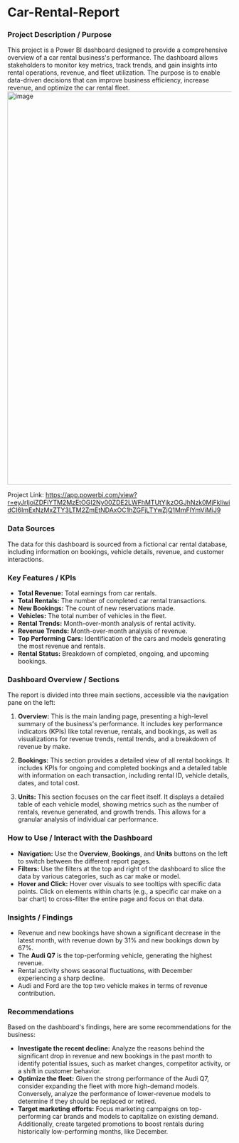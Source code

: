 # Car-Rental-Report

### **Project Description / Purpose**
This project is a Power BI dashboard designed to provide a comprehensive overview of a car rental business's performance. The dashboard allows stakeholders to monitor key metrics, track trends, and gain insights into rental operations, revenue, and fleet utilization. The purpose is to enable data-driven decisions that can improve business efficiency, increase revenue, and optimize the car rental fleet.
<img width="1447" height="885" alt="image" src="https://github.com/user-attachments/assets/bfcbf854-c1ae-4646-87ae-f41221c6c820" />

Project Link: https://app.powerbi.com/view?r=eyJrIjoiZDFiYTM2MzEtOGI2Ny00ZDE2LWFhMTUtYjkzOGJhNzk0MjFkIiwidCI6ImExNzMxZTY3LTM2ZmEtNDAxOC1hZGFjLTYwZjQ1MmFlYmViMiJ9
### **Data Sources**
The data for this dashboard is sourced from a fictional car rental database, including information on bookings, vehicle details, revenue, and customer interactions.

### **Key Features / KPIs**
* **Total Revenue:** Total earnings from car rentals.
* **Total Rentals:** The number of completed car rental transactions.
* **New Bookings:** The count of new reservations made.
* **Vehicles:** The total number of vehicles in the fleet.
* **Rental Trends:** Month-over-month analysis of rental activity.
* **Revenue Trends:** Month-over-month analysis of revenue.
* **Top Performing Cars:** Identification of the cars and models generating the most revenue and rentals.
* **Rental Status:** Breakdown of completed, ongoing, and upcoming bookings.

### **Dashboard Overview / Sections**
The report is divided into three main sections, accessible via the navigation pane on the left:

1.  **Overview:** This is the main landing page, presenting a high-level summary of the business's performance. It includes key performance indicators (KPIs) like total revenue, rentals, and bookings, as well as visualizations for revenue trends, rental trends, and a breakdown of revenue by make.

2.  **Bookings:** This section provides a detailed view of all rental bookings. It includes KPIs for ongoing and completed bookings and a detailed table with information on each transaction, including rental ID, vehicle details, dates, and total cost.

3.  **Units:** This section focuses on the car fleet itself. It displays a detailed table of each vehicle model, showing metrics such as the number of rentals, revenue generated, and growth trends. This allows for a granular analysis of individual car performance.

### **How to Use / Interact with the Dashboard**
* **Navigation:** Use the **Overview**, **Bookings**, and **Units** buttons on the left to switch between the different report pages.
* **Filters:** Use the filters at the top and right of the dashboard to slice the data by various categories, such as car make or model.
* **Hover and Click:** Hover over visuals to see tooltips with specific data points. Click on elements within charts (e.g., a specific car make on a bar chart) to cross-filter the entire page and focus on that data.

### **Insights / Findings**
* Revenue and new bookings have shown a significant decrease in the latest month, with revenue down by 31% and new bookings down by 67%.
* The **Audi Q7** is the top-performing vehicle, generating the highest revenue.
* Rental activity shows seasonal fluctuations, with December experiencing a sharp decline.
* Audi and Ford are the top two vehicle makes in terms of revenue contribution.

### **Recommendations**
Based on the dashboard's findings, here are some recommendations for the business:
* **Investigate the recent decline:** Analyze the reasons behind the significant drop in revenue and new bookings in the past month to identify potential issues, such as market changes, competitor activity, or a shift in customer behavior.
* **Optimize the fleet:** Given the strong performance of the Audi Q7, consider expanding the fleet with more high-demand models. Conversely, analyze the performance of lower-revenue models to determine if they should be replaced or retired.
* **Target marketing efforts:** Focus marketing campaigns on top-performing car brands and models to capitalize on existing demand. Additionally, create targeted promotions to boost rentals during historically low-performing months, like December.

